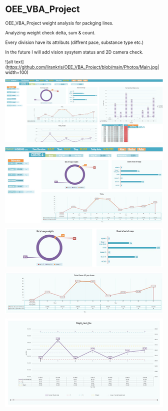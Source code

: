 # OEE_VBA_Project

OEE_VBA_Project weight analysis for packging lines.

Analyzing weight check delta, sum & count.

Every division have its attributs (diffrent pace, substance type etc.) 

In the future I will add vision sysytem status and 2D camera check.


![alt text](https://github.com/lirankris/OEE_VBA_Project/blob/main/Photos/Main.jpg| width=100)

![alt text](https://github.com/lirankris/OEE_VBA_Project/blob/main/Photos/Box.jpg)

![alt text](https://github.com/lirankris/OEE_VBA_Project/blob/main/Photos/Box_cout_delta.jpg)

![alt text](https://github.com/lirankris/OEE_VBA_Project/blob/main/Photos/out_of_range.jpg)

![alt text](https://github.com/lirankris/OEE_VBA_Project/blob/main/Photos/total_sum_delta_per_hour.jpg)

![alt text](https://github.com/lirankris/OEE_VBA_Project/blob/main/Photos/weight_check_Box.jpg)
